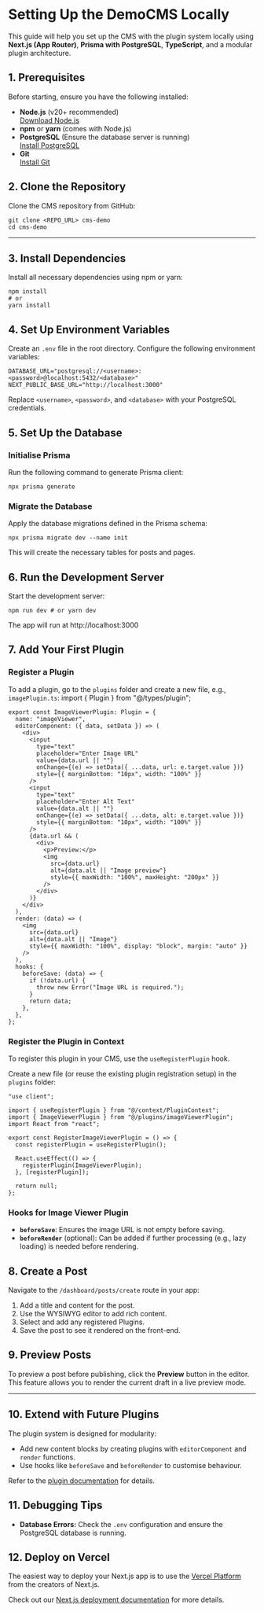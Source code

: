 # Setting Up the DemoCMS Locally

This guide will help you set up the CMS with the plugin system locally using **Next.js (App Router)**, **Prisma with PostgreSQL**, **TypeScript**, and a modular plugin architecture.

## **1. Prerequisites**

Before starting, ensure you have the following installed:

- **Node.js** (v20+ recommended)  
  [Download Node.js](https://nodejs.org)
- **npm** or **yarn** (comes with Node.js)
- **PostgreSQL** (Ensure the database server is running)  
  [Install PostgreSQL](https://www.postgresql.org/download/)
- **Git**  
  [Install Git](https://git-scm.com/)

## **2. Clone the Repository**

Clone the CMS repository from GitHub:

    git clone <REPO_URL> cms-demo
    cd cms-demo

---

## **3. Install Dependencies**

Install all necessary dependencies using npm or yarn:

    npm install
    # or
    yarn install

## **4. Set Up Environment Variables**

Create an `.env` file in the root directory. Configure the following environment variables:

    DATABASE_URL="postgresql://<username>:<password>@localhost:5432/<database>"
    NEXT_PUBLIC_BASE_URL="http://localhost:3000"

Replace `<username>`, `<password>`, and `<database>` with your PostgreSQL credentials.

## **5. Set Up the Database**

### **Initialise Prisma**

Run the following command to generate Prisma client:

    npx prisma generate

### **Migrate the Database**

Apply the database migrations defined in the Prisma schema:

    npx prisma migrate dev --name init

This will create the necessary tables for posts and pages.

## **6. Run the Development Server**

Start the development server:

    npm run dev # or yarn dev

The app will run at http://localhost:3000

## **7. Add Your First Plugin**

### **Register a Plugin**

To add a plugin, go to the `plugins` folder and create a new file, e.g., `imagePlugin.ts`:
import { Plugin } from "@/types/plugin";

    export const ImageViewerPlugin: Plugin = {
      name: "imageViewer",
      editorComponent: ({ data, setData }) => (
        <div>
          <input
            type="text"
            placeholder="Enter Image URL"
            value={data.url || ""}
            onChange={(e) => setData({ ...data, url: e.target.value })}
            style={{ marginBottom: "10px", width: "100%" }}
          />
          <input
            type="text"
            placeholder="Enter Alt Text"
            value={data.alt || ""}
            onChange={(e) => setData({ ...data, alt: e.target.value })}
            style={{ marginBottom: "10px", width: "100%" }}
          />
          {data.url && (
            <div>
              <p>Preview:</p>
              <img
                src={data.url}
                alt={data.alt || "Image preview"}
                style={{ maxWidth: "100%", maxHeight: "200px" }}
              />
            </div>
          )}
        </div>
      ),
      render: (data) => (
        <img
          src={data.url}
          alt={data.alt || "Image"}
          style={{ maxWidth: "100%", display: "block", margin: "auto" }}
        />
      ),
      hooks: {
        beforeSave: (data) => {
          if (!data.url) {
            throw new Error("Image URL is required.");
          }
          return data;
        },
      },
    };

### **Register the Plugin in Context**

To register this plugin in your CMS, use the `useRegisterPlugin` hook.

Create a new file (or reuse the existing plugin registration setup) in the `plugins` folder:

    "use client";

    import { useRegisterPlugin } from "@/context/PluginContext";
    import { ImageViewerPlugin } from "@/plugins/imageViewerPlugin";
    import React from "react";

    export const RegisterImageViewerPlugin = () => {
      const registerPlugin = useRegisterPlugin();

      React.useEffect(() => {
        registerPlugin(ImageViewerPlugin);
      }, [registerPlugin]);

      return null;
    };

### Hooks for Image Viewer Plugin

- **`beforeSave`**: Ensures the image URL is not empty before saving.
- **`beforeRender`** (optional): Can be added if further processing (e.g., lazy loading) is needed before rendering.

## **8. Create a Post**

Navigate to the `/dashboard/posts/create` route in your app:

1.  Add a title and content for the post.
2.  Use the WYSIWYG editor to add rich content.
3.  Select and add any registered Plugins.
4.  Save the post to see it rendered on the front-end.

## **9. Preview Posts**

To preview a post before publishing, click the **Preview** button in the editor. This feature allows you to render the current draft in a live preview mode.

---

## **10. Extend with Future Plugins**

The plugin system is designed for modularity:

- Add new content blocks by creating plugins with `editorComponent` and `render` functions.
- Use hooks like `beforeSave` and `beforeRender` to customise behaviour.

Refer to the [plugin documentation](https://docs.google.com/document/d/1yYDSd012CP5wZCwtQFww27xYYC59MQu2_c5X_SJuOPM/edit?usp=sharing) for details.

## 11. Debugging Tips

- **Database Errors:** Check the `.env` configuration and ensure the PostgreSQL database is running.

## 12. Deploy on Vercel

The easiest way to deploy your Next.js app is to use the [Vercel Platform](https://vercel.com/new?utm_medium=default-template&filter=next.js&utm_source=create-next-app&utm_campaign=create-next-app-readme) from the creators of Next.js.

Check out our [Next.js deployment documentation](https://nextjs.org/docs/app/building-your-application/deploying) for more details.
